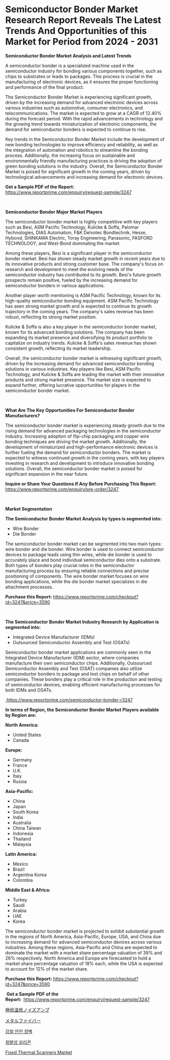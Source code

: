 <p><h1>Semiconductor Bonder Market Research Report Reveals The Latest Trends And Opportunities of this Market for Period from 2024 - 2031</h1></p><p><strong>Semiconductor Bonder Market Analysis and Latest Trends</strong></p>
<p><p>A semiconductor bonder is a specialized machine used in the semiconductor industry for bonding various components together, such as chips to substrates or leads to packages. This process is crucial in the manufacturing of electronic devices, as it ensures the proper functioning and performance of the final product.</p><p>The Semiconductor Bonder Market is experiencing significant growth, driven by the increasing demand for advanced electronic devices across various industries such as automotive, consumer electronics, and telecommunications. The market is expected to grow at a CAGR of 12.40% during the forecast period. With the rapid advancements in technology and the growing trend towards miniaturization of electronic components, the demand for semiconductor bonders is expected to continue to rise.</p><p>Key trends in the Semiconductor Bonder Market include the development of new bonding technologies to improve efficiency and reliability, as well as the integration of automation and robotics to streamline the bonding process. Additionally, the increasing focus on sustainable and environmentally friendly manufacturing practices is driving the adoption of green bonding solutions in the industry. Overall, the Semiconductor Bonder Market is poised for significant growth in the coming years, driven by technological advancements and increasing demand for electronic devices.</p></p>
<p><strong>Get a Sample PDF of the Report:&nbsp;</strong> <a href="https://www.reportprime.com/enquiry/request-sample/3247">https://www.reportprime.com/enquiry/request-sample/3247</a></p>
<p>&nbsp;</p>
<p><strong>Semiconductor Bonder Major Market Players</strong></p>
<p><p>The semiconductor bonder market is highly competitive with key players such as Besi, ASM Pacific Technology, Kulicke & Soffa, Palomar Technologies, DIAS Automation, F&K Delvotec Bondtechnik, Hesse, Hybond, SHINKAWA Electric, Toray Engineering, Panasonic, FASFORD TECHNOLOGY, and West-Bond dominating the market.</p><p>Among these players, Besi is a significant player in the semiconductor bonder market. Besi has shown steady market growth in recent years due to its innovative products and strong customer base. The company's focus on research and development to meet the evolving needs of the semiconductor industry has contributed to its growth. Besi's future growth prospects remain positive, fueled by the increasing demand for semiconductor bonders in various applications.</p><p>Another player worth mentioning is ASM Pacific Technology, known for its high-quality semiconductor bonding equipment. ASM Pacific Technology has seen strong market growth and is expected to continue its growth trajectory in the coming years. The company's sales revenue has been robust, reflecting its strong market position.</p><p>Kulicke & Soffa is also a key player in the semiconductor bonder market, known for its advanced bonding solutions. The company has been expanding its market presence and diversifying its product portfolio to capitalize on industry trends. Kulicke & Soffa's sales revenue has shown consistent growth, reflecting its market leadership.</p><p>Overall, the semiconductor bonder market is witnessing significant growth, driven by the increasing demand for advanced semiconductor bonding solutions in various industries. Key players like Besi, ASM Pacific Technology, and Kulicke & Soffa are leading the market with their innovative products and strong market presence. The market size is expected to expand further, offering lucrative opportunities for players in the semiconductor bonder market.</p></p>
<p>&nbsp;</p>
<p><strong>What Are The Key Opportunities For Semiconductor Bonder Manufacturers?</strong></p>
<p><p>The semiconductor bonder market is experiencing steady growth due to the rising demand for advanced packaging technologies in the semiconductor industry. Increasing adoption of flip-chip packaging and copper wire bonding techniques are driving the market growth. Additionally, the development of miniaturized and high-performance electronic devices is further fueling the demand for semiconductor bonders. The market is expected to witness continued growth in the coming years, with key players investing in research and development to introduce innovative bonding solutions. Overall, the semiconductor bonder market is poised for significant expansion in the near future.</p></p>
<p><strong>Inquire or Share Your Questions If Any Before Purchasing This Report:</strong> <a href="https://www.reportprime.com/enquiry/pre-order/3247">https://www.reportprime.com/enquiry/pre-order/3247</a></p>
<p>&nbsp;</p>
<p><strong>Market Segmentation</strong></p>
<p><strong>The Semiconductor Bonder Market Analysis by types is segmented into:</strong></p>
<p><ul><li>Wire Bonder</li><li>Die Bonder</li></ul></p>
<p><p>The semiconductor bonder market can be segmented into two main types: wire bonder and die bonder. Wire bonder is used to connect semiconductor devices to package leads using thin wires, while die bonder is used to accurately place and bond individual semiconductor dies onto a substrate. Both types of bonders play crucial roles in the semiconductor manufacturing process by ensuring reliable connections and precise positioning of components. The wire bonder market focuses on wire bonding applications, while the die bonder market specializes in die attachment processes.</p></p>
<p><strong>Purchase this Report:&nbsp;</strong><a href="https://www.reportprime.com/checkout?id=3247&price=3590">https://www.reportprime.com/checkout?id=3247&price=3590</a></p>
<p>&nbsp;</p>
<p><strong>The Semiconductor Bonder Market Industry Research by Application is segmented into:</strong></p>
<p><ul><li>Integrated Device Manufacturer (IDMs)</li><li>Outsourced Semiconductor Assembly and Test (OSATs)</li></ul></p>
<p><p>Semiconductor bonder market applications are commonly seen in the Integrated Device Manufacturer (IDM) sector, where companies manufacture their own semiconductor chips. Additionally, Outsourced Semiconductor Assembly and Test (OSAT) companies also utilize semiconductor bonders to package and test chips on behalf of other companies. These bonders play a critical role in the production and testing of semiconductor devices, enabling efficient manufacturing processes for both IDMs and OSATs.</p></p>
<p><a href="https://www.reportprime.com/semiconductor-bonder-r3247">&nbsp;https://www.reportprime.com/semiconductor-bonder-r3247</a></p>
<p><strong>In terms of Region, the Semiconductor Bonder Market Players available by Region are:</strong></p>
<p>
    <p> <strong> North America: </strong>
        <ul>
            <li>United States</li>
            <li>Canada</li>
        </ul>
        </p> 
    <p> <strong> Europe: </strong>
        <ul>
            <li>Germany</li>
            <li>France</li>
            <li>U.K.</li>
            <li>Italy</li>
            <li>Russia</li>
        </ul>
        </p> 
    <p> <strong> Asia-Pacific: </strong>
        <ul>
            <li>China</li>
            <li>Japan</li>
            <li>South Korea</li>
            <li>India</li>
            <li>Australia</li>
            <li>China Taiwan</li>
            <li>Indonesia</li>
            <li>Thailand</li>
            <li>Malaysia</li>
        </ul>
        </p> 
    <p> <strong> Latin America: </strong>
        <ul>
            <li>Mexico</li>
            <li>Brazil</li>
            <li>Argentina Korea</li>
            <li>Colombia</li>
        </ul>
        </p> 
    <p> <strong> Middle East & Africa: </strong>
        <ul>
            <li>Turkey</li>
            <li>Saudi</li>
            <li>Arabia</li>
            <li>UAE</li>
            <li>Korea</li>
        </ul>
    </p>
    </p>
<p><p>The semiconductor bonder market is projected to exhibit substantial growth in the regions of North America, Asia-Pacific, Europe, USA, and China due to increasing demand for advanced semiconductor devices across various industries. Among these regions, Asia-Pacific and China are expected to dominate the market with a market share percentage valuation of 38% and 26% respectively. North America and Europe are forecasted to hold a market share percentage valuation of 18% each, while the USA is expected to account for 12% of the market share.</p></p>
<p><strong>Purchase this Report: </strong><a href="https://www.reportprime.com/checkout?id=3247&price=3590">https://www.reportprime.com/checkout?id=3247&price=3590</a></p>
<p>&nbsp;<strong>Get a Sample PDF of the Report:&nbsp;&nbsp;</strong><a href="https://www.reportprime.com/enquiry/request-sample/3247">https://www.reportprime.com/enquiry/request-sample/3247</a></p>
<p><strong></strong></p>
<p><p><a href="https://github.com/CarlieShields/Market-Research-Report-List-1/blob/main/664955272857.md">極低温低ノイズアンプ</a></p><p><a href="https://medium.com/@juliafadel1922/%E9%87%91%E5%B1%9E%E7%B9%8A%E7%B6%AD%E5%B8%82%E5%A0%B4%E8%A6%8F%E6%A8%A1-cagr-%E5%8B%95%E5%90%912024%E5%B9%B4%E3%81%8B%E3%82%892030%E5%B9%B4-e038a0ec7a70">メタルファイバー</a></p><p><a href="https://medium.com/@koleledner/%EA%B0%95%EC%B2%A0-%EC%95%88%EC%A0%84-%EC%9E%A5%EB%B2%BD-%EC%8B%9C%EC%9E%A5%EC%9D%80-%EC%8B%9C%EC%9E%A5-%EC%A0%90%EC%9C%A0%EC%9C%A8-%ED%81%AC%EA%B8%B0-%EB%B0%8F-2031%EB%85%84%EA%B9%8C%EC%A7%80-%EC%98%88%EC%83%81%EB%90%98%EB%8A%94-%EC%98%88%EC%B8%A1%EC%97%90-%EC%A4%91%EC%A0%90%EC%9D%84-%EB%91%90%EA%B3%A0-%EC%9E%88%EC%8A%B5%EB%8B%88%EB%8B%A4-60b29e24e8be">강철 안전 장벽</a></p><p><a href="https://github.com/apple8975768/Market-Research-Report-List-1/blob/main/970905869669.md">휘발성 실리콘</a></p><p><a href="https://github.com/gladysalidde/Market-Research-Report-List-1/blob/main/fixed-thermal-scanners-market.md">Fixed Thermal Scanners Market</a></p></p>